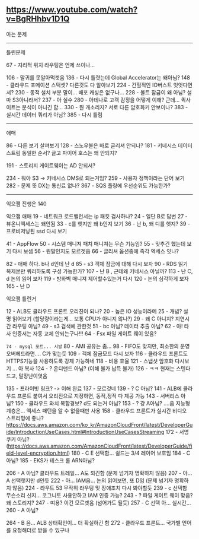 https://www.youtube.com/watch?v=BgRHhbv1D1Q
------------
아는 문제


------------------
틀린문제




67 - 지리적 위치 라우팅은 언제 쓰이나...

106 - 말귀를 못알아먹겟음
136 - 다시 틀렷는데 Global Accelerator는 왜아님?
148 - 클라우드 포메이션 스택셋? 다른것도 다 알아보기
224 - 간헐적인 IO버스트 잇엇다면서?
230 - 동적 설치 부분 말이... 배포 캐싱은 없구나...
228 - 볼트 잠금이 왜 아님? 설마 S3아니라서?
237 - 아 실수
280 - 아테나로 고객 감정을 어떻게 이해? 근데... 퀵사이트는 분석이 아니긴 함...
330 - 뭔 개소리지? 서로 다른 암호화키 안보이나?
383 - 실시간 데이터 쿼리가 아님?
385 - 다시 틀림


---------
애매


86 - 다른 보기 살펴보기
128 - 스노우볼은 바로 글리셔 안되나?
181 - 키네시스 데이터 스트림 동일한 순서? 글고 파이어 호스는 왜 안되지?

191 - 스토리지 게이트웨이는 AD 안되서?

234 - 뭐야 S3 -> 키네시스 DMS로 되는거임?
259 - 사용자 정책이라는 단어 보기
282 - 문제 뜻 DX는 통신료 없나?
367 - SQS 폴링에 우선순위도 가능한가?






---------------------------
익으잼 진행은
140




익으잼 애매
19 - 네트워크 로드밸런서는 ip 패킷 검사하나?
24 - 일단 B로 답변
27 - 뷰온니엑세스는 왜안됨
33 - c를 햇지만 왜 b인지 보기
36 - 난 b, 왜 디를 햇지?
39 - 프로비저닝된 ssd 다시  보기

41 - AppFlow
50 - 시스템 매니져 패치 매니져는 무슨 기능임?
55 - 맞추긴 했는데 보기 다시 보셈
56 - 뭔말인지도 모르겟음
66 - 글리셔 옵션중에 즉각 엑세스 잇나?

82 - 애매 하다. b나 d인데 난 d
85 - s3 객체 잠금에 대해 다시 보자
90 - RDS 읽기 복제본만 쿼리하도록 구성 가능한가?
107 - 난 B , 근데왜 키네시스 아닐까?
113 - 난 C, d 논의 읽어 보자
119 - 방화벽 매니져 제어할수있는거 다시
120 - 논의 심각하게 보자 
165 - 난 D








익으잼 틀린거

12 - ALB도 클라우드 프론트 오리진이 되나?
20 - 높은 IO 성능이라메
25 - 개념? 설명 읽어보기 (할당량이라는게... 보통 CPU가 아니지 않나?)
29 - 왜 C 아니지? 지연시간 라우팅 아님?
49 - s3 검색에 관한것
51 - bc 아님? 데이터 추출 아님?
62 - 아! 타사 인증서는 자동 교체 안되는구나!!!
64 - Fsx 파일 게이트 웨이 있음?



`74 - mysql 포트... 시발`
80 - AMI 공유는 좀... 
98 - FIFO도 맞지만, 최소한의 운영 오버헤드라면.... C가 맞는듯
109 - 객체 잠금모드 다시 보자
116 - 클라우드 프론트도 HTTPS기능을 사용하도록 강제 가능하네
118 - 비용 효율
121 - 스냅샷 암호화 다시보기 ... 아 복사
124 - ? 온디맨드 아님? (이해 불가 납득 불가)
126 - ㅋㅋ 현재는 스텐다드고, 말장난이엿음



135 - 프라이빗 링크? -> 이해 완료
137 - 모르것네
139 - ? C 아님?
141 - ALB에 클라우드 프론트 붙여서 오리진으로 지정하면, 동적,정적 다 제공 가능
143 - 서버리스 아님?
150 - 클라우드 와치 복합경보? d도 되는거 아님?
153 - ? 걍 A아님? ....음 지능형 계층은... 엑세스 패턴을 알 수 없을때만 사용
158 - 클라우드 프론트가 실시간 비디오 스트리밍에 좋나? https://docs.aws.amazon.com/ko_kr/AmazonCloudFront/latest/DeveloperGuide/IntroductionUseCases.html#IntroductionUseCasesStreaming
172 - 서명 쿠키 아님? (https://docs.aws.amazon.com/AmazonCloudFront/latest/DeveloperGuide/field-level-encryption.html)
180 - C E 선택함... 쉴드는 3/4 레이어 보호임
184 - C 아님?
185 - EKS가 테스크 롤 ARN아님?




206 - A 아님? 클라우드 트레일... A도 되긴함 (문제 넘기자 명확하지 않음)
207 - 아... A 선택햇지만 d인듯
222 - 아...  IAM음... 논의 읽어보면, 또 D임 (문제 넘기자 명확하지 않음)
224 - 라우트 53 무작위 라우팅 및 장애조치 다시 봐야할듯
239 - c 선택함 무슨소리 신지... 코그니토 사용안하고 IAM 인증 가능?
243 - ? 파일 게이트 웨이 맞음? 왜 스토리지?
247 - 띠용? 이건 모르겟음 (넘어가도 될듯)
257 - C 선택 아... 실시간...
260 - A 아님?




264 - B 음... ALB 상태확인이... 더 확실하긴 함
272 - 클라우드 프론트... 국가별 언어를 요청해더로 받을 수 있구나






